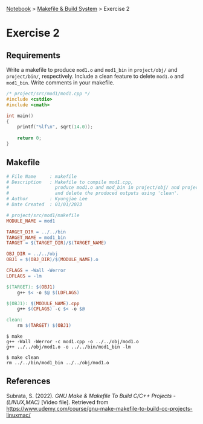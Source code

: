 <a href="../">Notebook</a> > <a href="./">Makefile & Build System</a> > Exercise 2

# Exercise 2



## Requirements

Write a makefile to produce `mod1.o` and `mod1_bin` in `project/obj/` and `project/bin/`, respectively. Include a clean feature to delete `mod1.o` and `mod1_bin`. Write comments in your makefile.

```cpp
/* project/src/mod1/mod1.cpp */
#include <cstdio>
#include <cmath>

int main()
{
    printf("%lf\n", sqrt(14.0));
    
    return 0;
}
```



## Makefile

```makefile
# File Name		: makefile
# Description	: Makefile to compile mod1.cpp, 
#			      produce mod1.o and mod_bin in project/obj/ and project/bin/, repectively,
#				  and delete the produced outputs using 'clean'.
# Author		: Kyungjae Lee
# Date Created	: 01/01/2023

# project/src/mod1/makefile
MODULE_NAME = mod1

TARGET_DIR = ../../bin
TARGET_NAME = mod1_bin
TARGET = $(TARGET_DIR)/$(TARGET_NAME)

OBJ_DIR = ../../obj
OBJ1 = $(OBJ_DIR)/$(MODULE_NAME).o

CFLAGS = -Wall -Werror
LDFLAGS = -lm 

$(TARGET): $(OBJ1)
    g++ $< -o $@ $(LDFLAGS)

$(OBJ1): $(MODULE_NAME).cpp
    g++ $(CFLAGS) -c $< -o $@

clean:
    rm $(TARGET) $(OBJ1)
```

```plain
$ make	
g++ -Wall -Werror -c mod1.cpp -o ../../obj/mod1.o
g++ ../../obj/mod1.o -o ../../bin/mod1_bin -lm

$ make clean
rm ../../bin/mod1_bin ../../obj/mod1.o
```





## References

Subrata, S. (2022). *GNU Make & Makefile To Build C/C++ Projects - (LINUX,MAC)* [Video file]. Retrieved from  https://www.udemy.com/course/gnu-make-makefile-to-build-cc-projects-linuxmac/

